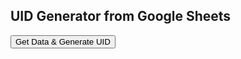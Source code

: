 <!DOCTYPE html>
<html>
<head>
  <title>UID Generator</title>
</head>
<body>
  <h2>UID Generator from Google Sheets</h2>
  <button id="getData">Get Data & Generate UID</button>
  <pre id="output"></pre>

  <script>
    document.getElementById('getData').addEventListener('click', () => {



      // const sheetId = "19xOa5f9LAvh_TQnXU0TJ6R3_hrtE95wTa03Bc2JRCfI"; // Your Sheet ID
      // https://docs.google.com/spreadsheets/d/1eyvlc9obybAnU3maZPCO4EZcELqmFP7m2k1Xx-vULSo/edit?usp=sharing
      const sheetId = "1eyvlc9obybAnU3maZPCO4EZcELqmFP7m2k1Xx-vULSo"; // Your Sheet ID
      const gid = "0"; // First sheet/tab
      const url = `https://docs.google.com/spreadsheets/d/${sheetId}/gviz/tq?tqx=out:json&gid=${gid}`;


      fetch(url)
        .then(res => res.text())
        .then(data => {
          // Remove Google’s extra characters
          const json = JSON.parse(data.substr(47).slice(0, -2));
          const rows = json.table.rows;

          // Get the last non-empty row
          const lastRow = rows[rows.length - 1];

          // Check if row exists and format
          if (lastRow) {
            // const values = lastRow.c.map(cell => cell?.v ?? "").join(" - ");
            const values = lastRow.c[1].v;
            document.getElementById("output").textContent = `registration number: \n${values}
            new registration number: \n${getNextRegistrationNumber(values)}`;


          } else {
            document.getElementById("output").textContent = "No data found.";
          }
        })
        .catch(err => {
          console.error("Error: ", err);
          document.getElementById("output").textContent = "Error fetching data.";
        });
    });


    function getNextRegistrationNumber(currentRegNumber) {
    // Split the registration number by '-'
    const parts = currentRegNumber.split('-'); // ["AS", "SP", "202509", "0001"]

    // Extract and increment the serial number
    let serialNumber = parseInt(parts[3], 10); // Convert "0001" to 1
    serialNumber += 1;

    // Pad the new serial number to 4 digits
    const newSerial = serialNumber.toString().padStart(4, '0'); // "0002"

    // Build the new registration number
    const newRegNumber = `${parts[0]}-${parts[1]}-${getCurrentYearMonth()}-${newSerial}`;
    
    return newRegNumber;
    
    }

    function getCurrentYearMonth() {
    const now = new Date(); // Current date
    const year = now.getFullYear(); // e.g., 2025
    const month = (now.getMonth() + 1).toString().padStart(2, '0'); // 01–12
    return `${year}${month}`; // e.g., "202509"
}
  </script>
</body>
</html>
